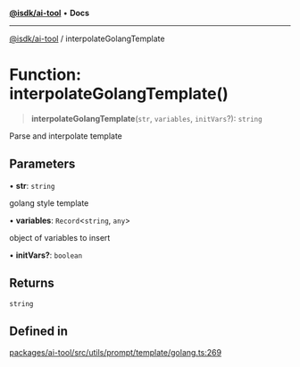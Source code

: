 [**@isdk/ai-tool**](../README.md) • **Docs**

***

[@isdk/ai-tool](../globals.md) / interpolateGolangTemplate

# Function: interpolateGolangTemplate()

> **interpolateGolangTemplate**(`str`, `variables`, `initVars`?): `string`

Parse and interpolate template

## Parameters

• **str**: `string`

golang style template

• **variables**: `Record`\<`string`, `any`\>

object of variables to insert

• **initVars?**: `boolean`

## Returns

`string`

## Defined in

[packages/ai-tool/src/utils/prompt/template/golang.ts:269](https://github.com/isdk/ai-tool.js/blob/37ada542a786fbbc770f2d61beb564f6e603941d/src/utils/prompt/template/golang.ts#L269)
